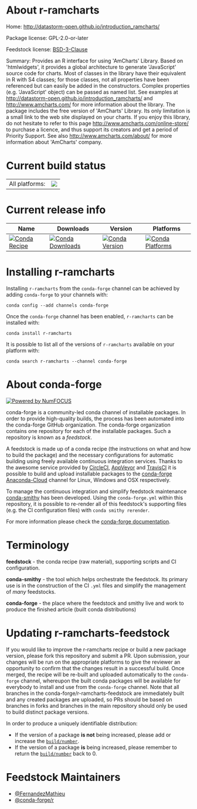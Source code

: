 About r-ramcharts
=================

Home: http://datastorm-open.github.io/introduction_ramcharts/

Package license: GPL-2.0-or-later

Feedstock license: [BSD-3-Clause](https://github.com/conda-forge/r-ramcharts-feedstock/blob/master/LICENSE.txt)

Summary: Provides an R interface for using 'AmCharts' Library. Based on 'htmlwidgets', it provides a global architecture to generate 'JavaScript' source code for charts. Most of classes in the library have their equivalent in R with S4 classes; for those classes, not all properties have been referenced but can easily be added in the constructors. Complex properties (e.g. 'JavaScript' object) can be passed as named list. See examples at <http://datastorm-open.github.io/introduction_ramcharts/> and <http://www.amcharts.com/> for more information about the library. The package includes the free version of 'AmCharts' Library. Its only limitation is a small link to the web site displayed on your charts. If you enjoy this library, do not hesitate to refer to this page <http://www.amcharts.com/online-store/> to purchase a licence, and thus support its creators and get a period of Priority Support. See also <http://www.amcharts.com/about/> for more information about 'AmCharts' company.

Current build status
====================


<table><tr><td>All platforms:</td>
    <td>
      <a href="https://dev.azure.com/conda-forge/feedstock-builds/_build/latest?definitionId=11153&branchName=master">
        <img src="https://dev.azure.com/conda-forge/feedstock-builds/_apis/build/status/r-ramcharts-feedstock?branchName=master">
      </a>
    </td>
  </tr>
</table>

Current release info
====================

| Name | Downloads | Version | Platforms |
| --- | --- | --- | --- |
| [![Conda Recipe](https://img.shields.io/badge/recipe-r--ramcharts-green.svg)](https://anaconda.org/conda-forge/r-ramcharts) | [![Conda Downloads](https://img.shields.io/conda/dn/conda-forge/r-ramcharts.svg)](https://anaconda.org/conda-forge/r-ramcharts) | [![Conda Version](https://img.shields.io/conda/vn/conda-forge/r-ramcharts.svg)](https://anaconda.org/conda-forge/r-ramcharts) | [![Conda Platforms](https://img.shields.io/conda/pn/conda-forge/r-ramcharts.svg)](https://anaconda.org/conda-forge/r-ramcharts) |

Installing r-ramcharts
======================

Installing `r-ramcharts` from the `conda-forge` channel can be achieved by adding `conda-forge` to your channels with:

```
conda config --add channels conda-forge
```

Once the `conda-forge` channel has been enabled, `r-ramcharts` can be installed with:

```
conda install r-ramcharts
```

It is possible to list all of the versions of `r-ramcharts` available on your platform with:

```
conda search r-ramcharts --channel conda-forge
```


About conda-forge
=================

[![Powered by NumFOCUS](https://img.shields.io/badge/powered%20by-NumFOCUS-orange.svg?style=flat&colorA=E1523D&colorB=007D8A)](http://numfocus.org)

conda-forge is a community-led conda channel of installable packages.
In order to provide high-quality builds, the process has been automated into the
conda-forge GitHub organization. The conda-forge organization contains one repository
for each of the installable packages. Such a repository is known as a *feedstock*.

A feedstock is made up of a conda recipe (the instructions on what and how to build
the package) and the necessary configurations for automatic building using freely
available continuous integration services. Thanks to the awesome service provided by
[CircleCI](https://circleci.com/), [AppVeyor](https://www.appveyor.com/)
and [TravisCI](https://travis-ci.com/) it is possible to build and upload installable
packages to the [conda-forge](https://anaconda.org/conda-forge)
[Anaconda-Cloud](https://anaconda.org/) channel for Linux, Windows and OSX respectively.

To manage the continuous integration and simplify feedstock maintenance
[conda-smithy](https://github.com/conda-forge/conda-smithy) has been developed.
Using the ``conda-forge.yml`` within this repository, it is possible to re-render all of
this feedstock's supporting files (e.g. the CI configuration files) with ``conda smithy rerender``.

For more information please check the [conda-forge documentation](https://conda-forge.org/docs/).

Terminology
===========

**feedstock** - the conda recipe (raw material), supporting scripts and CI configuration.

**conda-smithy** - the tool which helps orchestrate the feedstock.
                   Its primary use is in the construction of the CI ``.yml`` files
                   and simplify the management of *many* feedstocks.

**conda-forge** - the place where the feedstock and smithy live and work to
                  produce the finished article (built conda distributions)


Updating r-ramcharts-feedstock
==============================

If you would like to improve the r-ramcharts recipe or build a new
package version, please fork this repository and submit a PR. Upon submission,
your changes will be run on the appropriate platforms to give the reviewer an
opportunity to confirm that the changes result in a successful build. Once
merged, the recipe will be re-built and uploaded automatically to the
`conda-forge` channel, whereupon the built conda packages will be available for
everybody to install and use from the `conda-forge` channel.
Note that all branches in the conda-forge/r-ramcharts-feedstock are
immediately built and any created packages are uploaded, so PRs should be based
on branches in forks and branches in the main repository should only be used to
build distinct package versions.

In order to produce a uniquely identifiable distribution:
 * If the version of a package **is not** being increased, please add or increase
   the [``build/number``](https://conda.io/docs/user-guide/tasks/build-packages/define-metadata.html#build-number-and-string).
 * If the version of a package **is** being increased, please remember to return
   the [``build/number``](https://conda.io/docs/user-guide/tasks/build-packages/define-metadata.html#build-number-and-string)
   back to 0.

Feedstock Maintainers
=====================

* [@FernandezMathieu](https://github.com/FernandezMathieu/)
* [@conda-forge/r](https://github.com/conda-forge/r/)

